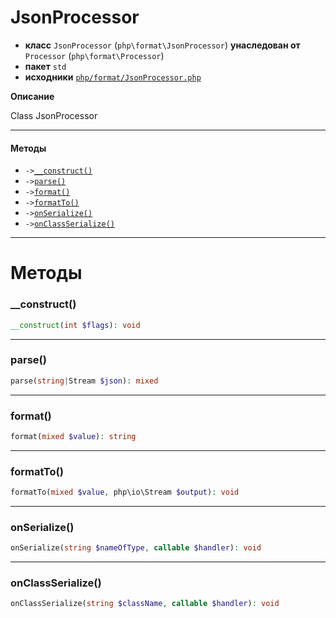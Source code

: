 # JsonProcessor

- **класс** `JsonProcessor` (`php\format\JsonProcessor`) **унаследован от** `Processor` (`php\format\Processor`)
- **пакет** `std`
- **исходники** [`php/format/JsonProcessor.php`](./src/main/resources/JPHP-INF/sdk/php/format/JsonProcessor.php)

**Описание**

Class JsonProcessor

---

#### Методы

- `->`[`__construct()`](#method-__construct)
- `->`[`parse()`](#method-parse)
- `->`[`format()`](#method-format)
- `->`[`formatTo()`](#method-formatto)
- `->`[`onSerialize()`](#method-onserialize)
- `->`[`onClassSerialize()`](#method-onclassserialize)

---
# Методы

<a name="method-__construct"></a>

### __construct()
```php
__construct(int $flags): void
```

---

<a name="method-parse"></a>

### parse()
```php
parse(string|Stream $json): mixed
```

---

<a name="method-format"></a>

### format()
```php
format(mixed $value): string
```

---

<a name="method-formatto"></a>

### formatTo()
```php
formatTo(mixed $value, php\io\Stream $output): void
```

---

<a name="method-onserialize"></a>

### onSerialize()
```php
onSerialize(string $nameOfType, callable $handler): void
```

---

<a name="method-onclassserialize"></a>

### onClassSerialize()
```php
onClassSerialize(string $className, callable $handler): void
```